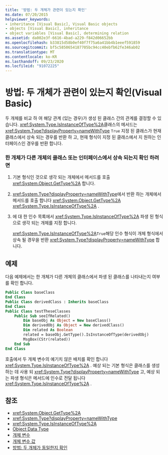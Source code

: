 ```yaml
---
title: '방법: 두 개체가 관련이 있는지 확인'
ms.date: 07/20/2015
helpviewer_keywords:
- inheritance [Visual Basic], Visual Basic objects
- objects [Visual Basic], inheritance
- object variables [Visual Basic], determining relation
ms.assetid: da002e3f-6616-4bad-a229-f842d06652bb
ms.openlocfilehash: b33815d58b0ef40f7f75a6a41bb4b1eeef591859
ms.sourcegitcommit: bf5c5850654187705bc94cc40ebfb62fe346ab02
ms.translationtype: MT
ms.contentlocale: ko-KR
ms.lasthandoff: 09/23/2020
ms.locfileid: "91072225"
---
```

# <a name="how-to-determine-whether-two-objects-are-related-visual-basic"></a>방법: 두 개체가 관련이 있는지 확인(Visual Basic)

두 개체를 비교 하 여 해당 관계 (있는 경우)가 생성 된 클래스 간의 관계를 결정할 수 있습니다. <xref:System.Type.IsInstanceOfType%2A>클래스의 메서드는 <xref:System.Type?displayProperty=nameWithType> `True` 지정 된 클래스가 현재 클래스에서 상속 되는 경우를 반환 하 고, 현재 형식이 지정 된 클래스에서 지 원하는 인터페이스인 경우를 반환 합니다.

### <a name="to-determine-if-one-object-inherits-from-another-objects-class-or-interface"></a>한 개체가 다른 개체의 클래스 또는 인터페이스에서 상속 되는지 확인 하려면

1. 기본 형식인 것으로 생각 되는 개체에서 메서드를 호출 <xref:System.Object.GetType%2A> 합니다.

2. <xref:System.Type?displayProperty=nameWithType>에서 반환 하는 개체에서 메서드를 호출 합니다 <xref:System.Object.GetType%2A> <xref:System.Type.IsInstanceOfType%2A> .

3. 에 대 한 인수 목록에서 <xref:System.Type.IsInstanceOfType%2A> 파생 된 형식으로 생각 되는 개체를 지정 합니다.

    <xref:System.Type.IsInstanceOfType%2A>`True`해당 인수 형식이 개체 형식에서 상속 될 경우을 반환 <xref:System.Type?displayProperty=nameWithType> 합니다.

## <a name="example"></a>예제

 다음 예제에서는 한 개체가 다른 개체의 클래스에서 파생 된 클래스를 나타내는지 여부를 확인 합니다.

```vb
Public Class baseClass
End Class
Public Class derivedClass : Inherits baseClass
End Class
Public Class testTheseClasses
    Public Sub seeIfRelated()
        Dim baseObj As Object = New baseClass()
        Dim derivedObj As Object = New derivedClass()
        Dim related As Boolean
        related = baseObj.GetType().IsInstanceOfType(derivedObj)
        MsgBox(CStr(related))
    End Sub
End Class
```

호출에서 두 개체 변수의 예기치 않은 배치를 확인 합니다 <xref:System.Type.IsInstanceOfType%2A> . 예상 되는 기본 형식은 클래스를 생성 하는 데 사용 되 <xref:System.Type?displayProperty=nameWithType> 고, 예상 되는 파생 형식은 메서드에 인수로 전달 됩니다 <xref:System.Type.IsInstanceOfType%2A> .

## <a name="see-also"></a>참조

- <xref:System.Object.GetType%2A>
- <xref:System.Type?displayProperty=nameWithType>
- <xref:System.Type.IsInstanceOfType%2A>
- [Object Data Type](../../../language-reference/data-types/object-data-type.md)
- [개체 변수](object-variables.md)
- [개체 변수 값](object-variable-values.md)
- [방법: 두 개체가 동일한지 확인](how-to-determine-whether-two-objects-are-identical.md)
